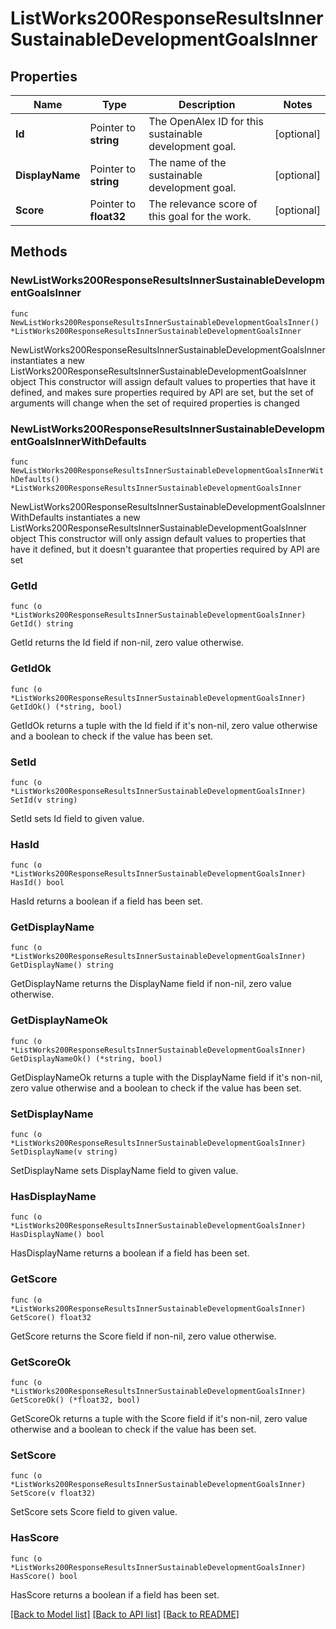 # ListWorks200ResponseResultsInnerSustainableDevelopmentGoalsInner

## Properties

Name | Type | Description | Notes
------------ | ------------- | ------------- | -------------
**Id** | Pointer to **string** | The OpenAlex ID for this sustainable development goal. | [optional] 
**DisplayName** | Pointer to **string** | The name of the sustainable development goal. | [optional] 
**Score** | Pointer to **float32** | The relevance score of this goal for the work. | [optional] 

## Methods

### NewListWorks200ResponseResultsInnerSustainableDevelopmentGoalsInner

`func NewListWorks200ResponseResultsInnerSustainableDevelopmentGoalsInner() *ListWorks200ResponseResultsInnerSustainableDevelopmentGoalsInner`

NewListWorks200ResponseResultsInnerSustainableDevelopmentGoalsInner instantiates a new ListWorks200ResponseResultsInnerSustainableDevelopmentGoalsInner object
This constructor will assign default values to properties that have it defined,
and makes sure properties required by API are set, but the set of arguments
will change when the set of required properties is changed

### NewListWorks200ResponseResultsInnerSustainableDevelopmentGoalsInnerWithDefaults

`func NewListWorks200ResponseResultsInnerSustainableDevelopmentGoalsInnerWithDefaults() *ListWorks200ResponseResultsInnerSustainableDevelopmentGoalsInner`

NewListWorks200ResponseResultsInnerSustainableDevelopmentGoalsInnerWithDefaults instantiates a new ListWorks200ResponseResultsInnerSustainableDevelopmentGoalsInner object
This constructor will only assign default values to properties that have it defined,
but it doesn't guarantee that properties required by API are set

### GetId

`func (o *ListWorks200ResponseResultsInnerSustainableDevelopmentGoalsInner) GetId() string`

GetId returns the Id field if non-nil, zero value otherwise.

### GetIdOk

`func (o *ListWorks200ResponseResultsInnerSustainableDevelopmentGoalsInner) GetIdOk() (*string, bool)`

GetIdOk returns a tuple with the Id field if it's non-nil, zero value otherwise
and a boolean to check if the value has been set.

### SetId

`func (o *ListWorks200ResponseResultsInnerSustainableDevelopmentGoalsInner) SetId(v string)`

SetId sets Id field to given value.

### HasId

`func (o *ListWorks200ResponseResultsInnerSustainableDevelopmentGoalsInner) HasId() bool`

HasId returns a boolean if a field has been set.

### GetDisplayName

`func (o *ListWorks200ResponseResultsInnerSustainableDevelopmentGoalsInner) GetDisplayName() string`

GetDisplayName returns the DisplayName field if non-nil, zero value otherwise.

### GetDisplayNameOk

`func (o *ListWorks200ResponseResultsInnerSustainableDevelopmentGoalsInner) GetDisplayNameOk() (*string, bool)`

GetDisplayNameOk returns a tuple with the DisplayName field if it's non-nil, zero value otherwise
and a boolean to check if the value has been set.

### SetDisplayName

`func (o *ListWorks200ResponseResultsInnerSustainableDevelopmentGoalsInner) SetDisplayName(v string)`

SetDisplayName sets DisplayName field to given value.

### HasDisplayName

`func (o *ListWorks200ResponseResultsInnerSustainableDevelopmentGoalsInner) HasDisplayName() bool`

HasDisplayName returns a boolean if a field has been set.

### GetScore

`func (o *ListWorks200ResponseResultsInnerSustainableDevelopmentGoalsInner) GetScore() float32`

GetScore returns the Score field if non-nil, zero value otherwise.

### GetScoreOk

`func (o *ListWorks200ResponseResultsInnerSustainableDevelopmentGoalsInner) GetScoreOk() (*float32, bool)`

GetScoreOk returns a tuple with the Score field if it's non-nil, zero value otherwise
and a boolean to check if the value has been set.

### SetScore

`func (o *ListWorks200ResponseResultsInnerSustainableDevelopmentGoalsInner) SetScore(v float32)`

SetScore sets Score field to given value.

### HasScore

`func (o *ListWorks200ResponseResultsInnerSustainableDevelopmentGoalsInner) HasScore() bool`

HasScore returns a boolean if a field has been set.


[[Back to Model list]](../README.md#documentation-for-models) [[Back to API list]](../README.md#documentation-for-api-endpoints) [[Back to README]](../README.md)


